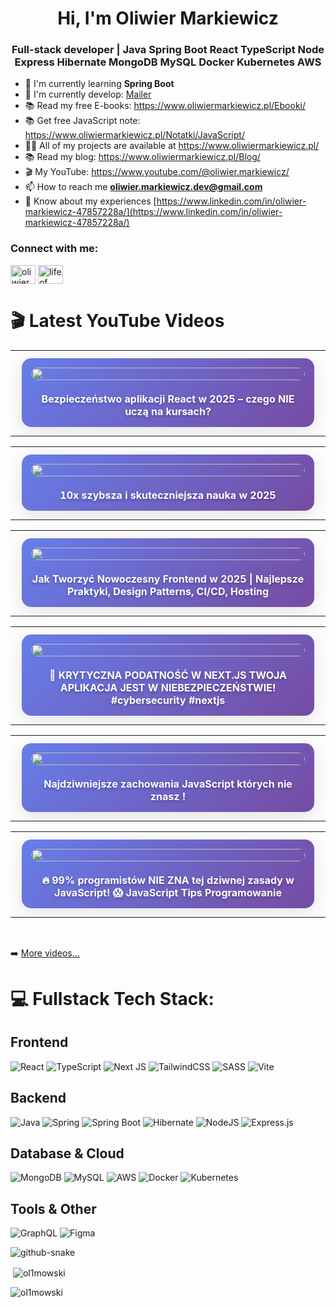 <h1 align="center">Hi, I'm Oliwier Markiewicz</h1>
<h3 align="center">Full-stack developer | Java Spring Boot React TypeScript Node Express Hibernate MongoDB MySQL Docker Kubernetes AWS</h3>

- 🌱 I'm currently learning **Spring Boot**
- 🌱 I'm currently develop: [Mailer](https://github.com/ol1mowski/Mailer)
- 📚 Read my free E-books: https://www.oliwiermarkiewicz.pl/Ebooki/
- 📚 Get free JavaScript note: https://www.oliwiermarkiewicz.pl/Notatki/JavaScript/
- 👨‍💻 All of my projects are available at https://www.oliwiermarkiewicz.pl/
- 📚 Read my blog: https://www.oliwiermarkiewicz.pl/Blog/
- 🎬 My YouTube: https://www.youtube.com/@oliwier.markiewicz/
- 📫 How to reach me **oliwier.markiewicz.dev@gmail.com**
- 📄 Know about my experiences [https://www.linkedin.com/in/oliwier-markiewicz-47857228a/](https://www.linkedin.com/in/oliwier-markiewicz-47857228a/)

<h3 align="left">Connect with me:</h3>
<p align="left">
<a href="https://www.linkedin.com/in/oliwier-markiewicz-47857228a/" target="blank"><img align="center" src="https://raw.githubusercontent.com/rahuldkjain/github-profile-readme-generator/master/src/images/icons/Social/linked-in-alt.svg" alt="oliwier markiewicz" height="30" width="40" /></a>
<a href="https://www.youtube.com/channel/UCTNFKRALTZoSQS6mDOuDs2Q" target="blank"><img align="center" src="https://raw.githubusercontent.com/rahuldkjain/github-profile-readme-generator/master/src/images/icons/Social/youtube.svg" alt="life of code" height="30" width="40" /></a>

# 🎬 Latest YouTube Videos
<!-- YOUTUBE:START --><div align="center">
  <table width="100%">
    <tr>
      <td width="50%" align="center">
        <div style="margin: 10px; padding: 15px; border-radius: 15px; background: linear-gradient(135deg, #667eea 0%, #764ba2 100%); box-shadow: 0 8px 32px rgba(0,0,0,0.1);">
          <a href="https://www.youtube.com/watch?v=PzLayeYesEA">
            <img src="$video_image" width="100%" style="border-radius: 10px; transition: transform 0.3s ease;" onmouseover="this.style.transform='scale(1.05)'" onmouseout="this.style.transform='scale(1)'"/>
          </a>
          <br/><br/>
          <strong style="color: white; font-size: 16px; text-shadow: 0 2px 4px rgba(0,0,0,0.3);">Bezpieczeństwo aplikacji React w 2025 – czego NIE uczą na kursach?</strong>
        </div>
      </td>
    </tr>
  </table>
</div><div align="center">
  <table width="100%">
    <tr>
      <td width="50%" align="center">
        <div style="margin: 10px; padding: 15px; border-radius: 15px; background: linear-gradient(135deg, #667eea 0%, #764ba2 100%); box-shadow: 0 8px 32px rgba(0,0,0,0.1);">
          <a href="https://www.youtube.com/watch?v=wqTxSIvrwgo">
            <img src="$video_image" width="100%" style="border-radius: 10px; transition: transform 0.3s ease;" onmouseover="this.style.transform='scale(1.05)'" onmouseout="this.style.transform='scale(1)'"/>
          </a>
          <br/><br/>
          <strong style="color: white; font-size: 16px; text-shadow: 0 2px 4px rgba(0,0,0,0.3);">10x szybsza i skuteczniejsza nauka w 2025</strong>
        </div>
      </td>
    </tr>
  </table>
</div><div align="center">
  <table width="100%">
    <tr>
      <td width="50%" align="center">
        <div style="margin: 10px; padding: 15px; border-radius: 15px; background: linear-gradient(135deg, #667eea 0%, #764ba2 100%); box-shadow: 0 8px 32px rgba(0,0,0,0.1);">
          <a href="https://www.youtube.com/watch?v=iWkt6FXyzTw">
            <img src="$video_image" width="100%" style="border-radius: 10px; transition: transform 0.3s ease;" onmouseover="this.style.transform='scale(1.05)'" onmouseout="this.style.transform='scale(1)'"/>
          </a>
          <br/><br/>
          <strong style="color: white; font-size: 16px; text-shadow: 0 2px 4px rgba(0,0,0,0.3);">Jak Tworzyć Nowoczesny Frontend w 2025 | Najlepsze Praktyki, Design Patterns, CI/CD, Hosting</strong>
        </div>
      </td>
    </tr>
  </table>
</div><div align="center">
  <table width="100%">
    <tr>
      <td width="50%" align="center">
        <div style="margin: 10px; padding: 15px; border-radius: 15px; background: linear-gradient(135deg, #667eea 0%, #764ba2 100%); box-shadow: 0 8px 32px rgba(0,0,0,0.1);">
          <a href="https://www.youtube.com/shorts/5rF9zqrgcp8">
            <img src="$video_image" width="100%" style="border-radius: 10px; transition: transform 0.3s ease;" onmouseover="this.style.transform='scale(1.05)'" onmouseout="this.style.transform='scale(1)'"/>
          </a>
          <br/><br/>
          <strong style="color: white; font-size: 16px; text-shadow: 0 2px 4px rgba(0,0,0,0.3);">🚨 KRYTYCZNA PODATNOŚĆ W NEXT.JS TWOJA APLIKACJA JEST W NIEBEZPIECZEŃSTWIE! #cybersecurity #nextjs</strong>
        </div>
      </td>
    </tr>
  </table>
</div><div align="center">
  <table width="100%">
    <tr>
      <td width="50%" align="center">
        <div style="margin: 10px; padding: 15px; border-radius: 15px; background: linear-gradient(135deg, #667eea 0%, #764ba2 100%); box-shadow: 0 8px 32px rgba(0,0,0,0.1);">
          <a href="https://www.youtube.com/watch?v=3Iz93_n-pLM">
            <img src="$video_image" width="100%" style="border-radius: 10px; transition: transform 0.3s ease;" onmouseover="this.style.transform='scale(1.05)'" onmouseout="this.style.transform='scale(1)'"/>
          </a>
          <br/><br/>
          <strong style="color: white; font-size: 16px; text-shadow: 0 2px 4px rgba(0,0,0,0.3);">Najdziwniejsze zachowania JavaScript których nie znasz !</strong>
        </div>
      </td>
    </tr>
  </table>
</div><div align="center">
  <table width="100%">
    <tr>
      <td width="50%" align="center">
        <div style="margin: 10px; padding: 15px; border-radius: 15px; background: linear-gradient(135deg, #667eea 0%, #764ba2 100%); box-shadow: 0 8px 32px rgba(0,0,0,0.1);">
          <a href="https://www.youtube.com/shorts/4VFXEjTA1so">
            <img src="$video_image" width="100%" style="border-radius: 10px; transition: transform 0.3s ease;" onmouseover="this.style.transform='scale(1.05)'" onmouseout="this.style.transform='scale(1)'"/>
          </a>
          <br/><br/>
          <strong style="color: white; font-size: 16px; text-shadow: 0 2px 4px rgba(0,0,0,0.3);">🔥 99% programistów NIE ZNA tej dziwnej zasady w JavaScript! 😱 JavaScript Tips Programowanie</strong>
        </div>
      </td>
    </tr>
  </table>
</div><!-- YOUTUBE:END -->

<br/>

➡️ [More videos...](https://www.youtube.com/@oliwier.markiewicz/)

# 💻 Fullstack Tech Stack:

## Frontend
![React](https://img.shields.io/badge/react-%2320232a.svg?style=for-the-badge&logo=react&logoColor=%2361DAFB)
![TypeScript](https://img.shields.io/badge/typescript-%23007ACC.svg?style=for-the-badge&logo=typescript&logoColor=white)
![Next JS](https://img.shields.io/badge/Next-black?style=for-the-badge&logo=next.js&logoColor=white)
![TailwindCSS](https://img.shields.io/badge/tailwindcss-%2338B2AC.svg?style=for-the-badge&logo=tailwind-css&logoColor=white)
![SASS](https://img.shields.io/badge/SASS-hotpink.svg?style=for-the-badge&logo=SASS&logoColor=white)
![Vite](https://img.shields.io/badge/vite-%23646CFF.svg?style=for-the-badge&logo=vite&logoColor=white)

## Backend
![Java](https://img.shields.io/badge/java-%23ED8B00.svg?style=for-the-badge&logo=openjdk&logoColor=white)
![Spring](https://img.shields.io/badge/spring-%236DB33F.svg?style=for-the-badge&logo=spring&logoColor=white)
![Spring Boot](https://img.shields.io/badge/Spring%20Boot-6DB33F?style=for-the-badge&logo=spring-boot&logoColor=white)
![Hibernate](https://img.shields.io/badge/Hibernate-59666C?style=for-the-badge&logo=Hibernate&logoColor=white)
![NodeJS](https://img.shields.io/badge/node.js-6DA55F?style=for-the-badge&logo=node.js&logoColor=white)
![Express.js](https://img.shields.io/badge/express.js-%23404d59.svg?style=for-the-badge&logo=express&logoColor=%2361DAFB)

## Database & Cloud
![MongoDB](https://img.shields.io/badge/MongoDB-%234ea94b.svg?style=for-the-badge&logo=mongodb&logoColor=white)
![MySQL](https://img.shields.io/badge/mysql-%2300f.svg?style=for-the-badge&logo=mysql&logoColor=white)
![AWS](https://img.shields.io/badge/AWS-%23FF9900.svg?style=for-the-badge&logo=amazon-aws&logoColor=white)
![Docker](https://img.shields.io/badge/docker-%230db7ed.svg?style=for-the-badge&logo=docker&logoColor=white)
![Kubernetes](https://img.shields.io/badge/kubernetes-%23326ce5.svg?style=for-the-badge&logo=kubernetes&logoColor=white)

## Tools & Other
![GraphQL](https://img.shields.io/badge/-GraphQL-E10098?style=for-the-badge&logo=graphql&logoColor=white)
![Figma](https://img.shields.io/badge/figma-%23F24E1E.svg?style=for-the-badge&logo=figma&logoColor=white)

<picture>
  <source media="(prefers-color-scheme: dark)" srcset="https://raw.githubusercontent.com/tobiasmeyhoefer/tobiasmeyhoefer/output/github-snake-dark.svg" />
  <source media="(prefers-color-scheme: light)" srcset="https://raw.githubusercontent.com/tobiasmeyhoefer/tobiasmeyhoefer/output/github-snake.svg" />
  <img alt="github-snake" src="https://raw.githubusercontent.com/tobiasmeyhoefer/tobiasmeyhoefer/output/github-snake.svg" />
</picture>

</p>
<p>&nbsp;<img align="center" src="https://github-readme-stats.vercel.app/api?username=ol1mowski&show_icons=true&locale=en" alt="ol1mowski" /></p>
<p><img align="center" src="https://github-readme-streak-stats.herokuapp.com/?user=ol1mowski&" alt="ol1mowski" /></p>
